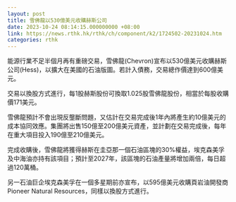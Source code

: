 ```yaml
---
layout: post
title: 雪佛龍以530億美元收購赫斯公司
date: 2023-10-24 08:14:15.000000000 +08:00
link: https://news.rthk.hk/rthk/ch/component/k2/1724502-20231024.htm
categories: rthk
---
```


能源行業不足半個月再有重磅交易，雪佛龍(Chevron)宣布以530億美元收購赫斯公司(Hess)，以擴大在美國的石油版圖。若計入債務，交易總作價達到600億美元。

交易以換股方式進行，每1股赫斯股份可換取1.025股雪佛龍股份，相當於每股收購價171美元。

雪佛龍預計不會出現反壟斷問題，又估計在交易完成後1年內將產生約10億美元的成本協同效應。集團將出售150億至200億美元資產，並計劃在交易完成後，每年在重大項目投入190億至210億美元。

完成收購後，雪佛龍將獲得赫斯在圭亞那一個石油區塊的30%權益，埃克森美孚及中海油亦持有該項目；預計至2027年，該區塊的石油產量將增加兩倍，每日超過120萬桶。

另一石油巨企埃克森美孚在一個多星期前亦宣布，以595億美元收購頁岩油開發商Pioneer Natural Resources，同樣以換股方式進行。
